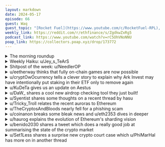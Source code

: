 ```yaml
---
layout: markdown
date: 2024-05-17
episode: 66
guest: Waq
guest_topic: "[Rocket Fuel](https://www.youtube.com/c/RocketFuel-RPL), a daily summary of all the happenings in the Rocket Pool community"
weekly_link: https://reddit.com/r/ethfinance/s/ZgdkwZxRg5
podcast_link: https://www.youtube.com/watch?v=rC5OhVNoNNU
poap_link: https://collectors.poap.xyz/drop/173772
---
```



<details markdown=1>
<summary>The morning roundup</summary>
[View on Reddit →](https://reddit.com/r/ethfinance/comments/1ctx7h5/comment/l4ex01u/)

[u/hehechibby](https://reddit.com/u/hehechibby)

> Ethereum

[u/usesbinkvideo](https://reddit.com/u/usesbinkvideo)

> 90,440 hodlers subscribed (+4)

[u/Vinegar_Strokes__](https://reddit.com/u/Vinegar_Strokes__)

> $2949

[u/the-A-word](https://reddit.com/u/the-A-word)

> 0.044

</details>
<details markdown=1>
<summary>Weekly Haiku: u/Jey_s_TeArS</summary>
[View on Reddit →](https://reddit.com/r/ethfinance/comments/1cohjve/comment/l3hzyp0/)

*While you walk the walk,*

*Remember to talk the talk,*

*Blockchain needs no stock.*

</details>
<details markdown=1>
<summary>Shitpost of the week: u/NeedlerOP</summary>
[View on Reddit →](https://reddit.com/r/ethfinance/comments/1crk4ou/daily_general_discussion_may_14_2024/l42ysky/)

It is late 2026, total crypto market cap reaches $50T after 10 consecutive memecoin seasons, all cyclical rotations in the cryptocurrency market have been replaced by memes.

Top 10 - all memes. Dogecoin and pepe replaced BTC and ETH, both receiving an ETF while the ETH ETF is still awaiting approval due to volatility and underlying utility concerns.

BTC and ETH linger at the low end of the top 25, just under recent newcomers: SkibbidyToiletInu69420XL, Kek, and Gamestop (unrelated coin, not the stock)

A soft hard recession that doesnt land is forecasted by JPow, whose forward guidance is expected to reduce some of the froth and risk seeking behaviour in the markets. 

</details>
<details markdown=1>
<summary>u/eetherway thinks that fully on-chain games are now possible</summary>
[View on Reddit →](https://reddit.com/r/ethfinance/comments/1cnp6qx/daily_general_discussion_may_9_2024/l3cdmmd/)

*Posting directly here, as I was informed people don't like clicking through to Twitter links:*   
  
Building a fully onchain game is stupid, and you could just do it with existing infrastructure without needing the blockchain... at least that's what I'm told.  

After spending 3 years building a FOCG, here are some of the least known and most impactful reasons to build them:🧵

**1. Peer-to-peer infrastructure for gaming**

To create a player driven world, that enables play to flow between players without an intermediary requires significant infrastructure.

Traditionally this would be a set of servers that are rented/bought, maintained, and tooled by the gaming studio. 

While possible it is exorbitantly expensive, time consuming, and requires engineers to maintain. For an indie studio it's likely not a great use of resources, hence why we likely haven't seen it in traditional gaming. 

Building fully onchain significantly reduces cost and maintenance for teams which would otherwise make it prohibitive to build such games. 

Cost down, efficiency up

**2. Blockchains give us a world computer**

Blockchains like Ethereum have revolutionized the development landscape by enabling the creation of decentralized, peer-to-peer systems without the burden of maintaining costly infrastructure.

Teams no longer need to find independent solutions to develop applications that are universally accessible online without acting as intermediaries in transactions. 

This additionally helps eliminate many of the issues with "money exchanger" laws, as seen with platforms like Uniswap, where users transact directly, rather than something like Venmo that holds your funds. 

Reduces operation cost and maintenance needs ✅ Helps avoid potential legal issues ✅

**3. Free Market & Asset Exchange**

Blockchains enable more efficient markets by allowing users to own and control their accounts and assets separate from the game itself. 

While traditional companies can support the buying, selling, and trading of items within games, these activities are usually centralized and restricted. 

By fostering open markets where players can freely transfer items without fear of bans or deletions by the game studio, we empower players to determine the value of their goods. 

This model also supports asset trading across different games, enabling players to use their collected items to access new games through trading. Players can do this without needing to download new launchers, software, third-party applications, or create new accounts and spend additional money.

Free Markets ✅ Unrestricted trading ✅ Trading across game titles ✅

---

We could make cars powered by steam, but we don't. We do this because it would be impractical.

Building fully onchain creates a new way to build games, and with recent advancements to scaling, blockchains have become incredible efficient in enabling this new way to build.

Lastly, these types of games whether built on traditional rails or with blockchain still need to be fun.

So even if one day we all believe building onchain games for specific game types is the best solution, it's up to the studio to craft experiences players want to play.

Curious to get your thoughts :)

</details>
<details markdown=1>
<summary>u/cryptOwOcurrency tells a clever story to explain why Ark Invest may have intentionally put staking in their ETF only to remove again</summary>
[View on Reddit →](https://reddit.com/r/ethfinance/comments/1cohjve/daily_general_discussion_may_10_2024/l3jlr96/)

There once was a famous interior designer who served many high value business clients. She noticed her clients always wanted to have a hand in the design - after she laid out their place, they would always want to change it a little. They’d want it to ”pop more”, or “feel more chill”, or “more cozy”. This slowed down the designer’s job significantly, as she had to make a costly and time consuming second design pass to appease the client. 

After a pattern of this happening, the designer realized that her clients always felt like they needed to make at least one change to her designs, to convince their bosses that they added value and weren’t just standing around and letting a contractor make all the big decisions.

It was upon this realization that the designer had a brilliant idea. From then on she added a wooden statue of a duck to each of her new interior designs. Her new clients, when shown these designs, would say “that looks good, just remove the duck statue.” As this was an easy fix to make, it saved the interior designer a considerable amount of time and effort in redesigns. Her new designs were always approved, minus the duck, and she never had to do a second design pass again.

ETH ETFs are the design, staking is the duck, and the SEC is the manager who needs to feel like they had some input.

</details>
<details markdown=1>
<summary>u/KuDeTa gives us an update on Aestus</summary>
[View on Reddit →](https://reddit.com/r/ethfinance/comments/1cohjve/daily_general_discussion_may_10_2024/l3h7ye1/)

I wanted to give a short update on the EigenLayer Aestus AVS Operator - especially since the $EIGEN "stakedrop" *(lol)* went live earlier today. Over the last 3 weeks or so we've attracted about [\~3000ETH from \~100 participants](https://app.eigenlayer.xyz/operator/0x30eafe8869a1528660a97b7a7e8e2d0037dcb922). This is a pretty reasonable(!) start and we're obviously tremendously grateful for the continued support from members of this and the wider solo-staker community. That said, we're also keen to grow this significantly over the next 6 months. 

u/AustonSt and I have been pretty focussed on onboarding with all the AVS that will have us. The vast majority require explicit whitelisting so communication is essential. Many of the teams have been very straightforward to deal with, but there are others who make contact very difficult, or will only accept KYC'd (institutional) capital. I'm not surprised by this, but it's kind of depressing, and it's important we push back against this as much as we can. 

While slashing isn't live (and it looks like it will be some time before it's developed) - the risks to Operators and re-staked capital is pretty small. But it will grow, and we've been having conversations with a few neutral participants who are interested in figuring out how to manage this. The independent development of a risk framework seems important and we hope to be able to share some kind of plan in the near future. 

For now, we're publishing a [table](https://www.notion.so/aestusop/Aestus-AVS-Status-2df3147bbcb044289e1a5fe7e3fb24aa) with an overview of our status and progress with various services. We'd eventually like to be able to share a proper dashboard with live data, but this is some way off. We're also opening a Telegram [channel](https://t.me/AestusOp) for those of you who want to help us coordinate, receive updates or just want to ask us questions.

</details>
<details markdown=1>
<summary>u/DaW_ shares a cool new airdrop checking tool they just built!</summary>
[View on Reddit →](https://reddit.com/r/ethfinance/comments/1cp9ldj/daily_general_discussion_may_11_2024/l3k2hih/)

Today I launched my first project built on Ethereum, this is the best day of my life. The name is [AirdropScan](https://airdropscan.org), it's basically Etherscan for airdrops 😊

What's the airdrop you can't wait for?

</details>
<details markdown=1>
<summary>u/Syentist shares some thoughts on a recent thread by hasu</summary>
[View on Reddit →](https://reddit.com/r/ethfinance/comments/1cp9ldj/daily_general_discussion_may_11_2024/l3joj4j/)

This recent [thread by Hasu](https://twitter.com/hasufl/status/1788944317782114496) has a lot of great points on what Lido has been doing to better align with the ethereum ecosystem this past year. One [specific comment](https://twitter.com/hasufl/status/1788944375160213742) - which encourages Lido to participate in Ethereum roadmap research has received some negative comments from community members which makes me scratch my head 

a) "a player with a financial interest should not take part in Ethereum research and governance". Wut? We literally built a monetary coordination platform, Ethereum, where every single user has a financial incentive. And then we say that if you have a financial incentive, you can't take part in governance? Makes no sense to me

b) "a large player should not be allowed to take part in Ethereum governance". If that view is normalised, that large players - who are by definition successful players in the ecosystem - are discouraged from contributing to ethereum's future, who does that leave? One could make the argument, via the process of elimination, that then we are encouraging unsuccessful players, people who never had the competency nor the courage to spin off their own project or to do it in a successful manner at scale - we instead encourage them to exert their voices. That is instilling a negative selection process which leads to a poorer quality of discussion within the Ethereum ecosystem. Besides that, large players have a wealth of information and experience pertinent to our ecosystem, and it's unwise to exclude their voices.

The key point I think we should be mindful of, is that success isn't a bad word, having financial motives isn't a bad word. *Using your protocol dominance to arm twist other players to get your preferred outcome*, or *using your financial competency to bribe other players to get your preferred outcome*, outcomes which are at odds with the long term good of Ethereum - these are what needs to be focused on. But if a protocol isn't engaging in such behaviour, they certainly should have a seat at the governance table.

</details>
<details markdown=1>
<summary>u/Tricky_Troll relates the recent auroras to Ethereum</summary>
[View on Reddit →](https://reddit.com/r/ethfinance/comments/1cq04yl/daily_general_discussion_may_12_2024/l3oo8k7/)

I saw auroras from mainland NZ last night. They weren't exactly spectacular without a long exposure photo to bring out the colours, but it was still pretty incredible. Now before you say this is off-topic, yes, this is related to ETH.

It would seem to be something which doesn't get much attention, but likely since it is a developing thing which may just be noise and not a sign of things to come. However, there is an increasingly alarming trend which started about 150 years ago which has gone exponential in the last 20-30 years. This is the shifting of Earth's magnetic poles. Now this isn't unprecedented. It has actually happened hundreds of times in Earth's history, but it is the first time since we have had advanced technology. Now, if the trend continues and Earth's magnetic poles shift, we could be in for a few hundred years of a reduction of Earth's geomagnetic shield which protects us from the sun's damaging radiation. What this means, and what we have already seen, is that the solar storms which have recently hit Earth are causing more electromagnetic disruption and auroras than storms of their size historically have because our shield is in a weakened state. This can result in localised blackout and infrastructure failures across the world. While a global outage is very unlikely, these localised impacts can be very disruptive to the global economy. This weekend alone dozens more platforms and services have had outages than usual and if any of these services are core infrastructure like banking or credit card services then the economy can grind to a halt.

This is yet another reason why we need Ethereum. We need resilient payment and settlement networks. Otherwise, our ever increasingly unstable world will perpetuate more instability. Especially as we constantly increase our reliance on a larger number of infrastructure systems from roads, to power, internet, AI and beyond. We have a unique chance to solidify one of the flimsy legs which hold up society and replace it with a rigid, decentralised and resilient system.

Edit: If you want to watch a good YouTube video on the ongoing pole shift and what it might mean for us, I highly recommend this one:

YouTube link: <https://youtu.be/ridb9olnqLc>

Watch privately: <https://invidious.fdn.fr/ridb9olnqLc>

</details>
<details markdown=1>
<summary>u/TheCryptosAndBloods nearly fell for a phishing scam</summary>
[View on Reddit →](https://reddit.com/r/ethfinance/comments/1cqr9e8/daily_general_discussion_may_13_2024/l3u6uch/)

All these years in crypto and still *just* barely avoided falling for a phishing scam toda

These guys are so incredibly good it's scary - I had my Ledger in my hand to sign the fake transaction and there was *juust* enough friction to drop me out of autopilot and make me think "what is actually going on here". 

I have some liquidity in Reya Network - it's a (legit) new trading optimized L2 with a "shared liquidity" model for all DEXes on the L2 and some major backers. It's launching this week but liquidity deposits for points have been open for some weeks. 

I went and checked my rank on the Leaderboard on the (real) reya.network site, and then I thought "Oh they are launching today - better go check their Twitter to see what's going on"

So I checked their Twitter update, and at the bottom of their (real) thread about the new Session and points etc, there was a final tweet saying something like "check your position on the Trading Leaderboard for Session 1 here" and I thought "Oh, is this a separate leaderboard to the liquidity leaderboard I am on? Better check it out"

[NOTE: the final tweet was of course from a phishing account but I only noticed when I checked later - the language, wording, PFP etc, were all perfect except for a one-character difference in the username]

So I click over to the [FAKE - DO NOT CLICK - "Reya Labs" site]. 

- Cognitive Dissonance 1: I remember thinking "Huh? Reya Labs? I thought their site was Reya Network?" - but I *did nothing* and went ahead
- Cognitive Dissoance 2: The site *looked* like the real site, but it said the current "boost" for early depositors was 5x - but the actual boost is 2.5x I think and has not been 5x for weeks - again, I noticed but thought "oh well, maybe if you do some social media tasks they will bump it up to 5x" - that does actually happen on the real site so it was a reasonable thought. 
- Cognitive Dissonance 3: There was some text, but not a lot of explanation - just something about "connect wallet to find out rank" - again, this is fairly normal so I did connect my wallet
- Cognitive Dissonance 4: It auto-switched me to Blast on Metamask and for the first time I was like "What? This is a new independent L2 and anyway it hasn't fully launched yet - why is it switching me to Blast? What's the connection?" But I still allowed it - we're still running on autopilot at this point. 
- Cognitive Dissonance 5: I *hate* it when dApps force you to sign a transaction just to sign in - it's understandable when you want to *do* something but it annoys me when it is necessary to just view your dashboard or rank - but again, it is unfortunately common, so I wasn't surprised when the popup came up and asked me to sign - but then I noticed that the text wasn't the usual English text string you see in this kind of thing but some very long string of numbers and *finally* got a bit suspicious and thought "I'm not signing something I don't understand especially just to see the Leaderboard and hit "Reject"
- Cognitive Dissonance 6: As soon as I hit "Reject", the popup just came up again with the same transaction to sign, which is behaviour I have never seen before - to keep the popup repeating without me triggering it again, and I actually thought about it for a second, but by this point it had hit my conscious mind that something was "off" and I slowed down, and then the whole thing fell apart of course (with a sigh of relief about how close a call it had been - I'm farming Blast and had quite a lot of personal funds there and the signature may have been useable on L1 mainnet too). 

But the psychology was really interesting to kind of think about how someone  like me who should know a lot better can still get taken in and the brain smooths over all the cognitive dissonance "warning" moments until they piled up enough that I was forced to acknowledge it..

</details>
<details markdown=1>
<summary>u/coinanon breaks some bleak news and u/eth2353 dives in deeper</summary>
[View on Reddit →](https://reddit.com/r/ethfinance/comments/1crk4ou/daily_general_discussion_may_14_2024/l3zpfjv/)

[u/coinanon](https://reddit.com/u/coinanon):

Alexey Pertsev (Tornado Cash dev) is found guilty in the Netherlands and sentenced to 5 years in prison. That seems crazy! Someone please tell me that they proved he did more than just deploy open source code to mainnet. 

<https://www.coindesk.com/policy/2024/05/14/tornado-cash-developer-alexey-pertsev-found-guilty-of-money-laundering/>

---

[View on Reddit →](https://reddit.com/r/ethfinance/comments/1crk4ou/daily_general_discussion_may_14_2024/l3zzfw2/)

[u/eth2353](https://reddit.com/u/eth2353):

Court statement in English available here - <https://www.rechtspraak.nl/Organisatie-en-contact/Organisatie/Rechtbanken/Rechtbank-Oost-Brabant/Nieuws/Paginas/Developer-of-Tornado-Cash-gets-jail-sentence-for-laundering-billions-of-dollars-in-cryptocurrency.aspx>

Well, this is a sad day for crypto, privacy and building permissionless systems in general. Some excerpts:

> Tornado Cash functions in the way the defendant and his cofounders developed Tornado Cash. So the operation is completely their responsibility. If the defendant had wanted to have the possibility to take action against abuse, then he should have built it in. But he did not. Tornado Cash does not pose any barrier for people with criminal assets who want to launder them. That is why the court regards the defendant guilty of the money laundering activities as charged.

> Tornado Cash is not a legitimate tool that has unintentionally been abused by criminals, as the defendant presents. Tornado Cash suits criminal use.
>
> He also behaved lazily when victims of hacks or investigative authorities reported to him, simply stating that he could not do anything for them. He continued the development and exploitation of Tornado Cash with blinders on. He chose to look away from the abuse and did not take any responsibility.
>
> The court follows the prosecutor's demand and sentences the defendant to an imprisonment of 5 years and 4 months.

I don't fully remember the technical details but IIRC the contracts, once deployed, were not upgradable, so him saying "he could not do anything for [victims of hacks or investigative authorities]" was the truth right?

</details>
<details markdown=1>
<summary>u/haurog explains the evolution of Ethereum's sharding vision</summary>
[View on Reddit →](https://reddit.com/r/ethfinance/comments/1cscw1a/daily_general_discussion_may_15_2024/l44pd5s/)

u/etheraider has [mentioned sharding yesterday](https://reddit.com/r/ethfinance/comments/1crk4ou/daily_general_discussion_may_14_2024/l40rkhp/) and when it will come. Sharding as a scaling solution been discarded at least 3 years ago. I first wanted to write a short reply but it got longer so I post it here. 

Sharding was the idea, that the Ethereum chain will be split up into different shards with each shard being able execute transactions. The core of the idea was that nodes would only have to validate a subset of all the shards leading to an increase in throughput without pushing home stakers out of the network by increasing resource demand. The problem in this approach is that shards cannot easily communicate with each other which complicates transactions as one would have to make additional transactions to move from one shard to another. Overall it became a rather complex solution. 

With the advent of rollups, people found that this allows for an easier and even more scalable solution. So in about 2021 the original sharding concept was abandoned and scaling through L2s is now considered the way to go. In my understanding there still is the concept of shards, but they were renamed to blobs and they cannot execute transactions. So the nodes do not have to run and validate the transactions which are stored in blobs. Rollups do this. 

With the dencun upgrade we got the first iteration of this scaling plan with EIP-4844 (proto-danksharding). This allowed scaling of the Ethereum ecosystem by about a factor of 50 to 100. Currently the rollups do around 10 times as many transactions than Ethereum does, so they still have room to grow. At the moment, we allow to have 3 blobs per block on average for rollup transaction data, which seems to be like a good value. It increases the load on nodes, but not so much to compromise decentralization. I guess there will be more analysis done in the coming months to see if we can increase the number of blobs a bit. 

The next step in the L2 scaling roadmap is danksharding, which will allow nodes to only store a subset of blobs for a limited time but still make sure that all the data has been published by the rollups using data availability sampling. This will increase the available blob space by at least another factor of 20 without increasing the load on nodes by the same amount. The details of this upgrade is very much being worked on and as far as I understand peerDAS (EIP-7594) is currently the best proposal to achieve that goal. Not sure if peerDAS is already the end goal or just a minimal implementation of data availability sampling.

I am not sure when this is planned to be implemented, but if it will not come in the next Ethereum upgrade. But maybe in the one after that. The good thing is that going from proto danksharding to full danksharding does mostly (or even only) involve changes in the consensus layer, which means there is less coordination necessary between the different teams. 

In addition there will be improvements of the Execution layer as well (like verkle trees, statelessness, history expiry and snarkifying the base chain). Those improvements will allow to increase transaction throughput on mainnet while keeping the resource demand for node operators in check. None of these will 100x increase throughput over night, but together they will massively scale Ethereum in the coming years. If you want to catch up on the current roadmap the bankless podcast from February does an amazing job explaining the different steps: <https://www.youtube.com/watch?v=jqVaycBINdc>

</details>
<details markdown=1>
<summary>u/benido2030 shares a tweet which does a really good job at summarising the state of the crypto market</summary>
[View on Reddit →](https://reddit.com/r/ethfinance/comments/1cscw1a/daily_general_discussion_may_15_2024/l44mgnq/)

[Tweet by Crypto Cred](https://x.com/CryptoCred/status/1790479429015064738)

>Part of the reason there’s so much disagreement regarding where we are cyclically is because returns have been so unevenly distributed
>
>Additionally, a lot of previous cycle signposts have been absent and/or entirely invalid
>
>The conventional ‘risk curve’ trade of BTC —> ETH —> large caps —> mid caps —> shitters has been unprofitable. Barbell portfolio of BTC + memes has dominated.
>
>ETH/BTC has been remarkably weak, whereas historically it has benefitted from a risk on environment. This has also spilled over into ETH L1+L2 proxy trades being suboptimal. ‘Crypto as a casino’ thesis has been captured by memecoins on SOL (vs previous cycle’s casino was NFTs on ETH).
>
>Memecoins have been consistently leading and rotating from that sector has been costly, whereas memes pumping has historically been an indicator of being late in the cycle.
>
>BTC hasn’t offered a series of previously ‘standard’ bull market pullbacks of 30-40%. This has created a bunch of early sellers/sidelined traders. Also led to proliferation of left-truncated cycle discourse, shorter cycle, super cycle, and other heterodox variants.
>
>There are so many new tokens (amplified by memecoins) that “crypto bull market” no longer means “everything that’s listed goes up for weeks/months” - the rising tide has not lifted all boats and there are very clear winners vs losers (and they’ve broadly stayed the same, no massive rotations e.g. ETH eco/L1+L2 trade been weak relative to SOL for ages, with exceptions).
>
>Taking all this into account, it’s entirely plausible that you have Trader A who rode BTC, SOL, and memes and feels like stuff is hot and needs to cool off, whereas Trader B has barely made any money and feels like stuff hasn’t even picked up yet, and everything in between.
>
>We all have different portfolios, trading styles, time horizons, risk appetite, volatility tolerance, and a bunch of other stuff.
>
>Most of crypto Twitter thinks crypto will go up and to the right over time, we just disagree about the fine print.

Thoughts? This seems to me to be a pretty good summary of this cycle so far. What we have seen at the end of last cycle and in the bear market was that some stuff still pumped while other assets were down only --> micro cycles. Is this cycle the one where things really are (more) uncorrelated, both from stocks etc. but also within the crypto ecosystem?

</details>
<details markdown=1>
<summary>u/Set1Less shares a surprise new crypto court case which u/PhiMarHal has more on in another thread</summary>
[View on Reddit →](https://reddit.com/r/ethfinance/comments/1cscw1a/daily_general_discussion_may_15_2024/l46fklr/)

[u/Set1Less](https://reddit.com/u/Set1Less):

<https://www.justice.gov/usao-sdny/pr/two-brothers-arrested-attacking-ethereum-blockchain-and-stealing-25-million>

> Two Brothers Arrested For Attacking The Ethereum Blockchain And Stealing $25 Million In Cryptocurrency

First MEV related bust.

Wild. Sharing some snippets from the indictment as Im reading

> 90% of ETH validators use MEV boost

These guys basically stole $25m by attacking MEV bots, they ran their own validators and when it was their turn to validate, they meddled and tampered proposed blocks with false signatures

Juicy parts Daddy Gensler may not like

> The conduct described herein relates to the Ethereum Network. Among other things, Ethereum is a decentralized blockchain that is used by millions of people across the world. Since at least 2023, on average, there are more than one million daily transactions on the Ethereum blockchain. **No central actor runs the Ethereum Network. Instead, the Ethereum Network is run through a decentralized network of participants across the world that operate based on a set of rules and protocols.** These rules and protocols are typically executed through "smart contracts"-self- executing computer protocols with if/then conditions-which enable transactions to take place on the Ethereum blockchain without the need for a trusted intermediary. Ether or "ETH" is the native cryptocurrency on the Ethereum Network.

---

[View on Reddit →](https://reddit.com/r/ethfinance/comments/1cscw1a/daily_general_discussion_may_15_2024/l46obdc/)

[u/PhiMarHal](https://reddit.com/u/PhiMarHal):

The MEV situation worries me much more than any price action.

<https://www.justice.gov/opa/media/1351996/dl>

Those guys who outsmarted MEVbots about a year ago, baiting them to extract $25M of their money?

They're now on trial for "conspiracy to commit wire fraud".

Steal billions from small users through automated sandwiches -> A-OK.

Steal millions from extremely wealthy sandwichers through a clever exploit -> straight to jail.

It has been clear for a long time the MEV landscape is filled with well-connected, well-capitalized tradfi individuals looking to extract maximum rent out of our ecosystem. Conspiracy to commit fraud, you say? I would love to have full transparency on every MEV actor out there and their doings. Would not be surprised if it turned out some of them pushed pro MEV sentiment through various means over the years. For the acceptance of robbing users as an unavoidable fact, or even worse, a desirable property, seems absurd at face value.

</details>
